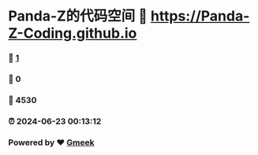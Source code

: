 # Panda-Z的代码空间 :link: https://Panda-Z-Coding.github.io 
### :page_facing_up: [1](https://Panda-Z-Coding.github.io/tag.html) 
### :speech_balloon: 0 
### :hibiscus: 4530 
### :alarm_clock: 2024-06-23 00:13:12 
### Powered by :heart: [Gmeek](https://github.com/Meekdai/Gmeek)
